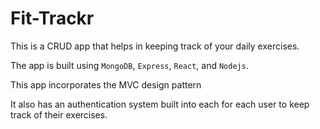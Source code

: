 # Fit-Trackr
This is a CRUD app that helps in keeping track of your daily exercises.

The app is built using `MongoDB`, `Express`, `React`, and `Nodejs`.

This app incorporates the MVC design pattern

It also has an authentication system built into each for each user to keep track of their exercises.